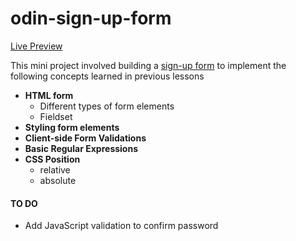 # odin-sign-up-form
[Live Preview](https://norphel.github.io/odin-sign-up-form/)

This mini project involved building a [sign-up form](https://www.theodinproject.com/lessons/node-path-intermediate-html-and-css-sign-up-form) to implement the following concepts learned in previous lessons
* **HTML form**
  * Different types of form elements
  * Fieldset
* **Styling form elements**
* **Client-side Form Validations**
* **Basic Regular Expressions**
* **CSS Position**
  * relative
  * absolute

 #### TO DO
 * Add JavaScript validation to confirm password 